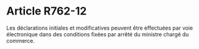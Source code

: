 # Article R762-12

Les déclarations initiales et modificatives peuvent être effectuées par voie électronique dans des conditions fixées par arrêté du ministre chargé du commerce.